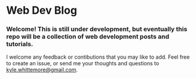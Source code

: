 # Web Dev Blog 
### Welcome! This is still under development, but eventually this repo will be a collection of web development posts and tutorials.

I welcome any feedback or contibutions that you may like to add.  Feel free to create an issue, or send me your thoughts and questions to kyle.whittemore@gmail.com.